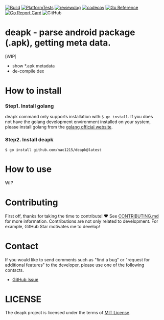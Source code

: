 [![Build](https://github.com/nao1215/apk-parser/actions/workflows/build.yml/badge.svg)](https://github.com/nao1215/apk-parser/actions/workflows/build.yml)
[![PlatformTests](https://github.com/nao1215/apk-parser/actions/workflows/platform_test.yml/badge.svg)](https://github.com/nao1215/apk-parser/actions/workflows/platform_test.yml)
[![reviewdog](https://github.com/nao1215/apk-parser/actions/workflows/reviewdog.yml/badge.svg)](https://github.com/nao1215/apk-parser/actions/workflows/reviewdog.yml)
[![codecov](https://codecov.io/gh/nao1215/apk-parser/branch/main/graph/badge.svg?token=DNV3TRMRCJ)](https://codecov.io/gh/nao1215/apk-parser)
[![Go Reference](https://pkg.go.dev/badge/github.com/nao1215/apk-parser.svg)](https://pkg.go.dev/github.com/nao1215/apk-parser)
[![Go Report Card](https://goreportcard.com/badge/github.com/nao1215/apk-parser)](https://goreportcard.com/report/github.com/nao1215/apk-parser)
![GitHub](https://img.shields.io/github/license/nao1215/apk-parser)  
# deapk - parse android package (.apk), getting meta data.
[WIP]
- show *.apk metadata
- de-compile dex

# How to install
### Step1. Install golang
deapk command only supports installation with `$ go install`. If you does not have the golang development environment installed on your system, please install golang from the [golang official website](https://go.dev/doc/install).

### Step2. Install deapk
```
$ go install github.com/nao1215/deapk@latest
```

# How to use
WIP

# Contributing
First off, thanks for taking the time to contribute! ❤️  See [CONTRIBUTING.md](./CONTRIBUTING.md) for more information.
Contributions are not only related to development. For example, GitHub Star motivates me to develop!

# Contact
If you would like to send comments such as "find a bug" or "request for additional features" to the developer, please use one of the following contacts.

- [GitHub Issue](https://github.com/nao1215/deapk/issues)

# LICENSE
The deapk project is licensed under the terms of [MIT License](./LICENSE).

